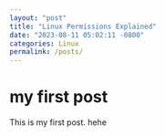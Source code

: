 ```yaml
---
layout: "post"
title: "Linux Permissions Explained"
date: "2023-08-11 05:02:11 -0800"
categories: Linux
permalink: /posts/
---
```



# my first post

This is my first post. hehe

